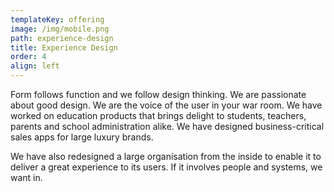 ```yaml
---
templateKey: offering
image: /img/mobile.png
path: experience-design
title: Experience Design
order: 4
align: left
---
```


Form follows function and we follow design thinking. We are passionate about good design. We are the voice of the user in your war room. We have worked on education products that brings delight to students, teachers, parents and school administration alike. We have designed business-critical sales apps for large luxury brands.

We have also redesigned a large organisation from the inside to enable it to deliver a great experience to its users. If it involves people and systems, we want in.
